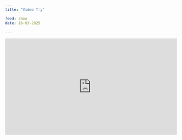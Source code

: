 ```yaml
---
title: "Video Try"

feed: show
date: 16-03-2025

---
```


<iframe width="560" height="315" src="https://www.youtube.com/embed/VKDa227lMr0" frameborder="0" allowfullscreen></iframe>